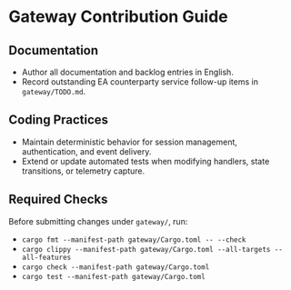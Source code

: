 # Gateway Contribution Guide

## Documentation
- Author all documentation and backlog entries in English.
- Record outstanding EA counterparty service follow-up items in `gateway/TODO.md`.

## Coding Practices
- Maintain deterministic behavior for session management, authentication, and event delivery.
- Extend or update automated tests when modifying handlers, state transitions, or telemetry capture.

## Required Checks
Before submitting changes under `gateway/`, run:

- `cargo fmt --manifest-path gateway/Cargo.toml -- --check`
- `cargo clippy --manifest-path gateway/Cargo.toml --all-targets --all-features`
- `cargo check --manifest-path gateway/Cargo.toml`
- `cargo test --manifest-path gateway/Cargo.toml`
